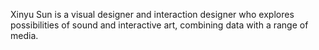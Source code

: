 Xinyu Sun is a visual designer and interaction designer who explores possibilities of sound and interactive art, combining data with a range of media.
